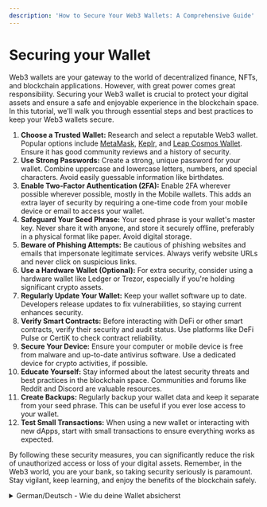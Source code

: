 ```yaml
---
description: 'How to Secure Your Web3 Wallets: A Comprehensive Guide'
---
```


# Securing your Wallet

Web3 wallets are your gateway to the world of decentralized finance, NFTs, and blockchain applications. However, with great power comes great responsibility. Securing your Web3 wallet is crucial to protect your digital assets and ensure a safe and enjoyable experience in the blockchain space. In this tutorial, we'll walk you through essential steps and best practices to keep your Web3 wallets secure.

1. **Choose a Trusted Wallet:** Research and select a reputable Web3 wallet. Popular options include [MetaMask](metamask-snap.md), [Keplr,](keplr-wallet.md) and [Leap Cosmos Wallet](leap-wallet.md). Ensure it has good community reviews and a history of security.
2. **Use Strong Passwords:** Create a strong, unique password for your wallet. Combine uppercase and lowercase letters, numbers, and special characters. Avoid easily guessable information like birthdates.&#x20;
3. **Enable Two-Factor Authentication (2FA):** Enable 2FA wherever possible wherever possible, mostly in the Mobile wallets. This adds an extra layer of security by requiring a one-time code from your mobile device or email to access your wallet.
4. **Safeguard Your Seed Phrase:** Your seed phrase is your wallet's master key. Never share it with anyone, and store it securely offline, preferably in a physical format like paper. Avoid digital storage.
5. **Beware of Phishing Attempts:** Be cautious of phishing websites and emails that impersonate legitimate services. Always verify website URLs and never click on suspicious links.
6. **Use a Hardware Wallet (Optional):** For extra security, consider using a hardware wallet like Ledger or Trezor, especially if you're holding significant crypto assets.
7. **Regularly Update Your Wallet:** Keep your wallet software up to date. Developers release updates to fix vulnerabilities, so staying current enhances security.
8. **Verify Smart Contracts:** Before interacting with DeFi or other smart contracts, verify their security and audit status. Use platforms like DeFi Pulse or CertiK to check contract reliability.
9. **Secure Your Device:** Ensure your computer or mobile device is free from malware and up-to-date antivirus software. Use a dedicated device for crypto activities, if possible.
10. **Educate Yourself:** Stay informed about the latest security threats and best practices in the blockchain space. Communities and forums like Reddit and Discord are valuable resources.
11. **Create Backups:** Regularly backup your wallet data and keep it separate from your seed phrase. This can be useful if you ever lose access to your wallet.
12. **Test Small Transactions:** When using a new wallet or interacting with new dApps, start with small transactions to ensure everything works as expected.

By following these security measures, you can significantly reduce the risk of unauthorized access or loss of your digital assets. Remember, in the Web3 world, you are your bank, so taking security seriously is paramount. Stay vigilant, keep learning, and enjoy the benefits of the blockchain safely.



<details>

<summary>German/Deutsch - Wie du deine Wallet absicherst</summary>

Wie du deine Web3-Wallets sichern kannst: Ein umfassender Leitfaden

Deine Web3-Wallet ist dein Tor zur Welt der dezentralen Finanzen, NFTs und Blockchain-Anwendungen. Jedoch kommt mit großer Macht auch entsprechende Verantwortung. Die Sicherung deiner Web3-Wallet ist entscheidend, um deine digitalen Vermögenswerte zu schützen und dir sichere sowie angenehme Erfahrungen im Blockchain-Bereich zu gewährleisten. In diesem Tutorial führen wir dich durch die wichtigsten Schritte und Best Practices, um deine Web3-Wallets sicher zu halten.

1. **Wähle eine vertrauenswürdige Wallet:** Recherchieren Sie und wählen Sie ein seriöses Web3-Wallet. Beliebte Optionen für IBC sind[ ](metamask-snap.md)[Metamask](metamask-snap.md), [Keplr](keplr-wallet.md), und [Leap](leap-wallet.md) Wallets. Vergewissere dich, dass die Wallet gute Community-Bewertungen und eine gute Sicherheitsbilanz hat.
2. **Verwende sichere Passwörter:** Erstelle starke, einzigartige Passwörter für deine Wallets. Kombiniere Groß- und Kleinbuchstaben, Zahlen und Sonderzeichen. Vermeide leicht zu erratende Informationen wie Geburtsdaten.
3. **Aktiviere die Zwei-Faktoren-Authentifizierung (2FA):** Aktiviere, wo immer möglich, 2FA, vor allem in mobilen Wallets. Dadurch wird eine zusätzliche Sicherheitsebene hinzugefügt, indem ein einmaliger Code von deinem mobilen Gerät oder deiner E-Mail verlangt wird, um auf deine Wallet zuzugreifen.
4. **Schütze deine Seed Phrase:** Deine Seed Phrase ist der Hauptschlüssel deiner Wallet. Gib sie niemals an Dritte weiter und bewahre Sie sicher offline auf, vorzugsweise in einem physischen Format wie Papier. Vermeide die digitale Speicherung deiner Seed Phrase.
5. **Hüte dich vor Phishing-Versuchen:** Sei vorsichtig mit Phishing-Websites und E-Mails, die sich als legitime Dienste ausgeben. Überprüfen immer die URLs von Websites und klicke niemals auf verdächtige Links.
6. **Verwende eine Hardware-Wallet (optional):** Für zusätzliche Sicherheit solltest du die Verwendung einer Hardware-Wallet wie Ledger oder Trezor in Betracht ziehen, vor allem, wenn du erhebliche Kryptowährungsbeträge hältst.
7. **Aktualisiere deine Wallet regelmäßig:** Halte deine Wallet-Software auf dem neuesten Stand. Die Entwickler veröffentlichen Updates, um Schwachstellen zu beheben, sodass die Sicherheit erhöht wird, wenn sie aktuell ist.
8. **Überprüfe Smart Contracts:** Bevor du mit DeFi oder anderen Smart Contracts interagierst, überprüfe deren Sicherheits- und Audit-Status. Verwende Plattformen wie DeFi Pulse oder CertiK, um die Zuverlässigkeit der Smart Contracts zu überprüfen.
9. **Sichere deine Hardware:** Vergewisser dich, dass dein Computer oder dein mobiles Gerät frei von Malware und mit aktueller Antivirensoftware ausgestattet ist. Verwende, wenn möglich, ein spezielles Gerät für Kryptoaktivitäten.
10. **Bilden dich weiter:** Informiere dich über die neuesten Sicherheitsbedrohungen und bewährte Praktiken im Bereich der Blockchain. Communities und Foren wie Reddit und Discord sind wertvolle Ressourcen.
11. Erstelle dir Backups: Die regelmäßige Erstellung von Backups deiner Wallet-Daten und die getrennte Verwahrung von deiner Seed-Phrase kann voin entscheidender Bedeutung sein, wenn du jemals den Zugang zu deiner Wallet verlierst.
12. **Teste kleine Transaktionen:** Wenn du eine neue Wallet verwenden oder mit neuen dApps interagieren möchtest, ist es sicherer, wenn du zunächst mit kleinen Transaktionen beginnst. Damit stellst du sicher, dass alles tatsächlich wie erwartet funktioniert.&#x20;

Wenn du diese Sicherheitsmaßnahmen befolgst, kannst du das Risiko eines unbefugten Zugriffs oder eines Verlusts deiner digitalen Vermögenswerte erheblich reduzieren.&#x20;

Denke daran, dass du in der Web3-Welt deine eigene Bank bist, daher ist es von größter Bedeutung, dass du deine eigene Sicherheit ernst nimmst! Bleibe wachsam und lerne stetig dazu, damit du die Vorteile von Blockchains sicher genießen kannst.

</details>

